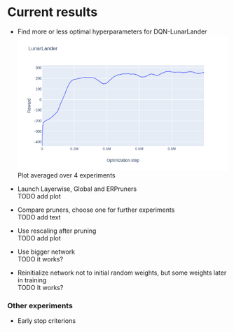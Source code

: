 # Current results

- Find more or less optimal hyperparameters for DQN-LunarLander  
    ![LunarLander](/docs/LunarLanderSimple.png)  
    Plot averaged over 4 experiments  

- Launch Layerwise, Global and ERPruners  
    TODO add plot  

- Compare pruners, choose one for further experiments  
    TODO add text  
- Use rescaling after pruning  
    TODO add plot  
- Use bigger network  
    TODO it works?  
- Reinitialize network not to initial random weights, but some weights later in training  
    TODO It works?  

### Other experiments
- Early stop criterions  

